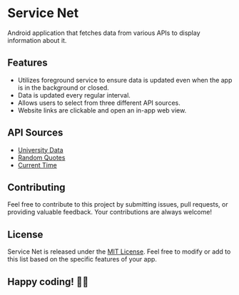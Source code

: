 # Service Net
Android application that fetches data from various APIs to display information about it. 

## Features
- Utilizes foreground service to ensure data is updated even when the app is in the background or closed.
- Data is updated every regular interval.
- Allows users to select from three different API sources.
- Website links are clickable and open an in-app web view.

## API Sources

- [University Data](http://universities.hipolabs.com/)
- [Random Quotes](https://api.quotable.io/)
- [Current Time](https://worldtimeapi.org/)

## Contributing
Feel free to contribute to this project by submitting issues, pull requests, or providing valuable feedback. Your contributions are always welcome!

## License
Service Net is released under the [MIT License](https://opensource.org/licenses/MIT). Feel free to modify or add to this list based on the specific features of your app.

## Happy coding! 👨‍💻
